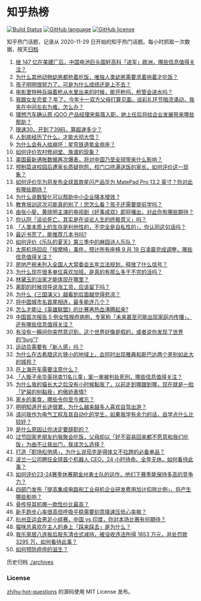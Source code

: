# 知乎热榜
[![Build Status](https://github.com/ToWeLong/zhihu-hot-questions/workflows/CI/badge.svg)](https://github.com/ToWeLong/zhihu-hot-questions/actions)
[![GitHub language](https://img.shields.io/badge/language-golang-orange.svg)](https://golang.org/)
[![GitHub license](https://img.shields.io/github/license/ToWeLong/zhihu-hot-questions)](https://github.com/ToWeLong/zhihu-hot-questions/blob/main/LICENSE)

知乎热门话题，记录从 2020-11-29 日开始的知乎热门话题。每小时抓取一次数据，按天[归档](./archives)

<!-- BEGIN -->

1. [继 147 亿在美建厂后，中国电池巨头国轩高科「进军」欧洲，哪些信息值得关注？](https://www.zhihu.com/question/622579033)
1. [为什么其他动物幼崽都抢着吃饭，唯独人类幼崽需要求着哄着才吃饭？](https://www.zhihu.com/question/620889402)
1. [孩子明明很努力了，可是为什么成绩还是上不去？](https://www.zhihu.com/question/619934268)
1. [电影里特种兵端着枪从水里出来的时候，能开枪吗，枪管会进水吗？](https://www.zhihu.com/question/622359801)
1. [我跟女友恋爱 7 年了，今年十一双方父母打算见面。谈彩礼环节暗流涌动，我夹在中间左右为难，怎么办？](https://www.zhihu.com/question/620723739)
1. [理想汽车确认原 iQOO 产品经理宋紫薇入职，她上任后将给企业发展带来哪些帮助？](https://www.zhihu.com/question/622364808)
1. [限速30，开到了39码，算超速多少？](https://www.zhihu.com/question/407703725)
1. [人到底经历了什么，才能大彻大悟？](https://www.zhihu.com/question/621949860)
1. [为什么会有人给崩坏：星穹铁道氪金命座？](https://www.zhihu.com/question/622551006)
1. [如何评价农村修祠堂、族谱的现象？](https://www.zhihu.com/question/543993642)
1. [美国最新通胀数据再次爆表，将对中国乃至全球带来什么影响？](https://www.zhihu.com/question/622195908)
1. [预制菜进校园后遭家长质疑抱怨，校门口挤满送饭的家长，如何评价这一现象？](https://www.zhihu.com/question/622198910)
1. [如何评价华为将发布全球首款星闪产品华为 MatePad Pro 13.2 英寸？你对此有哪些期待？](https://www.zhihu.com/question/622713226)
1. [为什么说数智化可以帮助中小企业降本增效 ?](https://www.zhihu.com/question/621666504)
1. [教育培训这次可能真的别了！您怎么看？孩子还需要提前学吗？](https://www.zhihu.com/question/622154650)
1. [由张小斐、黄晓明主演的电视剧《好事成双》即将播出，对此你有哪些期待？](https://www.zhihu.com/question/622584677)
1. [你认同「谈论死亡，其实是在谈论人生的终极意义」吗？](https://www.zhihu.com/question/622597782)
1. [「人类本质上的生存是利他性的，不完全是自私性的」，你认同这句话吗？](https://www.zhihu.com/question/622597855)
1. [最近书荒了，能推荐几本书吗?](https://www.zhihu.com/question/616081899)
1. [如何评价《乐队的夏天》第三季中的麻园诗人乐队？](https://www.zhihu.com/question/270807945)
1. [太原机场回应「按摩椅」事件，预计所有座椅 9 月 19 日凌晨完成调整，哪些信息值得关注？](https://www.zhihu.com/question/622469651)
1. [房地产税未列入全国人大常委会五年立法规划，释放了什么信号？](https://www.zhihu.com/question/622547306)
1. [为什么现在很多单位喜欢加班，是真的有那么多干不完的活吗？](https://www.zhihu.com/question/622459816)
1. [林黛玉的治家才能体现在哪里？](https://www.zhihu.com/question/44600448)
1. [离职的时候领导说涨工资，应该留下吗？](https://www.zhihu.com/question/622517926)
1. [为什么《三国演义》越看到后面越觉得悲凉？](https://www.zhihu.com/question/395022342)
1. [将中国城市名首尾相连，最多能连几个？](https://www.zhihu.com/question/621926381)
1. [怎么才能让《英雄联盟》的比赛再热血沸腾起来?](https://www.zhihu.com/question/621386916)
1. [中国首次报告 5 例女性猴痘病例，专家称「未来甚至可能出现家庭内传播」，还有哪些信息值得关注？](https://www.zhihu.com/question/622561452)
1. [有没有一瞬间你突然意识到，这个世界好像是假的，或者说你发现了世界的“bug”?](https://www.zhihu.com/question/423433990)
1. [运动员需要有「新人感」吗？](https://www.zhihu.com/question/621888596)
1. [为什么在古希腊这片狭小的地域上，会同时出现雅典和斯巴达两个差别如此大的城邦？](https://www.zhihu.com/question/489050451)
1. [在上海开车需要注意什么？](https://www.zhihu.com/question/314923680)
1. [「人贩子余华英拐卖11名儿童」案一审被判处死刑，哪些信息值得关注？](https://www.zhihu.com/question/622558042)
1. [为什么我的猫长大之后没有小时候黏我了，以前走到哪跟到哪，现在就是一脸「铲屎的别黏我」的傲娇表情?](https://www.zhihu.com/question/617881292)
1. [家乡的美食，哪些令你至今难忘？](https://www.zhihu.com/question/561252175)
1. [明明知道开长途很累，为什么越来越多人喜欢自驾出游？](https://www.zhihu.com/question/617538016)
1. [请问我作为电气工程及其自动化的学生，如果我学有余力的话，自学点什么比较好？](https://www.zhihu.com/question/622379781)
1. [是什么原因让你决定要辞职的？](https://www.zhihu.com/question/621741875)
1. [过节回家老朋友约我聚会吃饭，父母却以「好不容易回来都不愿意和我们吃饭」为由不让我出门，我该怎么选择？](https://www.zhihu.com/question/621684297)
1. [打造「职场松弛感」，为什么说茄克是得体又不拉跨的必备单品？](https://www.zhihu.com/question/622203935)
1. [波兰一公司聘任全球首个机器人 CEO，24 小时待命、全年无休，如何看待此事？](https://www.zhihu.com/question/622598629)
1. [如何评价23-24赛季休赛期金州勇士队的运作，他们下赛季能保持多高的竞争力？](https://www.zhihu.com/question/622509000)
1. [四部门发布「提高集成电路和工业母机企业研发费用加计扣除比例」，将产生哪些影响？](https://www.zhihu.com/question/622658638)
1. [骨传导耳机哪一款性价比最高？](https://www.zhihu.com/question/403479312)
1. [新手跑步心率很高但呼吸平稳需要刻意降速压低心率嘛？](https://www.zhihu.com/question/618015161)
1. [杭州亚运会男足小组赛，中国 vs 印度，你对本场比赛有何期待？](https://www.zhihu.com/question/622710864)
1. [猫咪总喜欢在主人的身上「踩来踩去」是为什么？](https://www.zhihu.com/question/620600477)
1. [我乐家居八连板后股东清仓式减持，被没收违法所得 1653 万元，并处罚款 3295 万，如何看待此事？](https://www.zhihu.com/question/622268931)
1. [如何预防痘痘的滋生？](https://www.zhihu.com/question/621240928)

<!-- END -->

历史归档 [./archives](./archives)


### License
[zhihu-hot-questions](https://github.com/towelong/zhihu-hot-questions) 的源码使用 MIT License 发布。